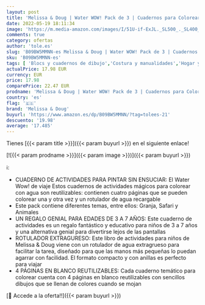 ```yaml
---
layout: post
title: 'Melissa & Doug | Water WOW! Pack de 3 | Cuadernos para Colorear con Agua - Granja  Safari y Bajo el Mar'
date: 2022-05-19 18:11:34
image: 'https://m.media-amazon.com/images/I/51U-if-ExJL._SL500_._SL400_.jpg'
comments: true
category: ofertas
author: 'tole.es'
slug: 'B09BW5MMNN-es Melissa & Doug | Water WOW! Pack de 3 | Cuadernos para...'
sku: 'B09BW5MMNN-es'
tags: [ 'Blocs y cuadernos de dibujo','Costura y manualidades','Hogar y cocina','Papel','Papel y manualidades con papel','colorear','melissa & doug','🇪🇸', ]
actualPrice: 17.98 EUR
currency: EUR
price: 17.98
comparePrice: 22.47 EUR
prodname: 'Melissa & Doug | Water WOW! Pack de 3 | Cuadernos para Colorear con Agua - Granja  Safari y Bajo el Mar'
country: 'es'
flag: '🇪🇸'
brand: 'Melissa & Doug'
buyurl: 'https://www.amazon.es/dp/B09BW5MMNN/?tag=tolees-21'
descuento: '19.98'
average: '17.485'
---
```


Tienes [{{< param title >}}]({{< param buyurl >}}) en el siguiente enlace!

[![{{< param prodname >}}]({{< param image >}})]({{< param buyurl >}})

ℹ️:

- CUADERNO DE ACTIVIDADES PARA PINTAR SIN ENSUCIAR: El Water Wow! de viaje Estos cuadernos de actividades mágicos para colorear con agua son reutilizables: contienen cuatro páginas que se pueden colorear una y otra vez y un rotulador de agua recargable
- Este pack contiene diferentes temas, entre ellos: Granja, Safari y Animales
- UN REGALO GENIAL PARA EDADES DE 3 A 7 AÑOS: Este cuaderno de actividades es un regalo fantástico y educativo para niños de 3 a 7 años y una alternativa genial para divertirse lejos de las pantallas
- ROTULADOR EXTRAGURESO: Este libro de actividades para niños de Melissa & Doug viene con un rotulador de agua extragrueso para facilitar la tarea, diseñado para que las manos más pequeñas lo puedan agarrar con facilidad. El formato compacto y con anillas es perfecto para viajar
- 4 PÁGINAS EN BLANCO REUTILIZABLES: Cada cuaderno temático para colorear cuenta con 4 páginas en blanco reutilizables con sencillos dibujos que se llenan de colores cuando se mojan

[🛒 Accede a la oferta!!]({{< param buyurl >}})

